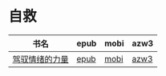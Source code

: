 # 自救

| 书名 | epub | mobi | azw3 |
| --- | --- | --- | --- |
| [驾驭情绪的力量](http://ct.dalanmei.com/f/31084289-571807732-0017bc) | [epub](http://ct.dalanmei.com/f/31084289-571807732-0017bc) | [mobi](http://ct.dalanmei.com/f/31084289-571540082-be2647) | [azw3](http://ct.dalanmei.com/f/31084289-572196165-538806) |
